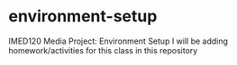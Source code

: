 # environment-setup
IMED120 Media Project: Environment Setup
I will be adding homework/activities for this class in this repository
